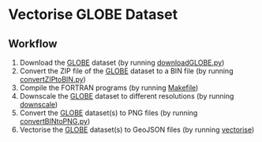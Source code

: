 # Vectorise GLOBE Dataset

## Workflow

1. Download the [GLOBE](https://www.ngdc.noaa.gov/mgg/topo/globe.html) dataset (by running [downloadGLOBE.py](downloadGLOBE.py))
2. Convert the ZIP file of the [GLOBE](https://www.ngdc.noaa.gov/mgg/topo/globe.html) dataset to a BIN file (by running [convertZIPtoBIN.py](convertZIPtoBIN.py))
3. Compile the FORTRAN programs (by running [Makefile](src/Makefile))
4. Downscale the [GLOBE](https://www.ngdc.noaa.gov/mgg/topo/globe.html) dataset to different resolutions (by running [downscale](src/downscale.F90))
5. Convert the [GLOBE](https://www.ngdc.noaa.gov/mgg/topo/globe.html) dataset(s) to PNG files (by running [convertBINtoPNG.py](convertBINtoPNG.py))
6. Vectorise the [GLOBE](https://www.ngdc.noaa.gov/mgg/topo/globe.html) dataset(s) to GeoJSON files (by running [vectorise](src/vectorise.F90))
